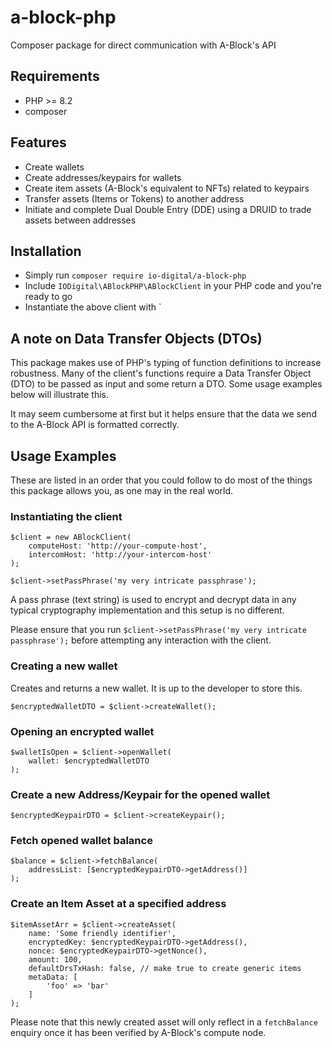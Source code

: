 # a-block-php

Composer package for direct communication with A-Block's API

## Requirements

- PHP >= 8.2
- composer

## Features

- Create wallets
- Create addresses/keypairs for wallets
- Create item assets (A-Block's equivalent to NFTs) related to keypairs
- Transfer assets (Items or Tokens) to another address
- Initiate and complete Dual Double Entry (DDE) using a DRUID to trade assets between addresses

## Installation

- Simply run `composer require io-digital/a-block-php`
- Include `IODigital\ABlockPHP\ABlockClient` in your PHP code and you're ready to go
- Instantiate the above client with `

## A note on Data Transfer Objects (DTOs)

This package makes use of PHP's typing of function definitions to increase robustness. Many of the client's functions require a Data Transfer Object (DTO) to be passed as input and some return a DTO. Some usage examples below will illustrate this.

It may seem cumbersome at first but it helps ensure that the data we send to the A-Block API is formatted correctly.

## Usage Examples

These are listed in an order that you could follow to do most of the things this package allows you, as one may in the real world.

### Instantiating the client

```
$client = new ABlockClient(
    computeHost: 'http://your-compute-host',
    intercomHost: 'http://your-intercom-host'
);

$client->setPassPhrase('my very intricate passphrase');
```

A pass phrase (text string) is used to encrypt and decrypt data in any typical cryptography implementation and this setup is no different.

Please ensure that you run `$client->setPassPhrase('my very intricate passphrase');` before attempting any interaction with the client.

### Creating a new wallet

Creates and returns a new wallet. It is up to the developer to store this.

```
$encryptedWalletDTO = $client->createWallet();
```

### Opening an encrypted wallet

```
$walletIsOpen = $client->openWallet(
    wallet: $encryptedWalletDTO
);
```

### Create a new Address/Keypair for the opened wallet

```
$encryptedKeypairDTO = $client->createKeypair();

```

### Fetch opened wallet balance

```
$balance = $client->fetchBalance(
    addressList: [$encryptedKeypairDTO->getAddress()]
);
```

### Create an Item Asset at a specified address

```
$itemAssetArr = $client->createAsset(
    name: 'Some friendly identifier',
    encryptedKey: $encryptedKeypairDTO->getAddress(),
    nonce: $encryptedKeypairDTO->getNonce(),
    amount: 100,
    defaultDrsTxHash: false, // make true to create generic items
    metaData: [
        'foo' => 'bar'
    ]
);
```

Please note that this newly created asset will only reflect in a `fetchBalance` enquiry once it has been verified by A-Block's compute node.
